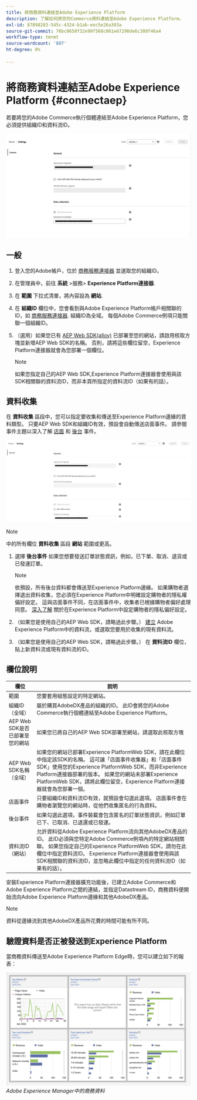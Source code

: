 ```yaml
---
title: 將商務資料連結至Adobe Experience Platform
description: 了解如何將您的Commerce資料連結至Adobe Experience Platform。
exl-id: 87898283-545c-4324-b1ab-eec5e26a303a
source-git-commit: 76bc0650f32e99f568c061e67290de6c380f46a4
workflow-type: tm+mt
source-wordcount: '807'
ht-degree: 0%

---
```


# 將商務資料連結至Adobe Experience Platform {#connectaep}

若要將您的Adobe Commerce執行個體連結至Adobe Experience Platform，您必須提供組織ID和資料流ID。

![Experience Platform連接器配置](assets/epc-config-sf.png)

## 一般

1. 登入您的Adobe帳戶，位於 [商務服務連接器](../landing/saas.md#organizationid) 並選取您的組織ID。

1. 在管理員中，前往 **系統** >服務> **Experience Platform連接器**.

1. 在 **範圍** 下拉式清單，將內容設為 **網站**.

1. 在 **組織ID** 欄位中，您會看到與Adobe Experience Platform帳戶相關聯的ID，如 [商務服務連接器](../landing/saas.md#organizationid). 組織ID為全域。 每個Adobe Commerce例項只能關聯一個組織ID。

1. （選用）如果您已有 [AEP Web SDK(alloy)](https://experienceleague.adobe.com/docs/experience-platform/edge/home.html) 已部署至您的網站，請啟用核取方塊並新增AEP Web SDK的名稱。 否則，請將這些欄位留空，Experience Platform連接器就會為您部署一個欄位。

   >[!NOTE]
   >
   >如果您指定自己的AEP Web SDK,Experience Platform連接器會使用與該SDK相關聯的資料流ID，而非本頁所指定的資料流ID（如果有的話）。

## 資料收集

在 **資料收集** 區段中，您可以指定要收集和傳送至Experience Platform邊緣的資料類型。 只要AEP Web SDK和組織ID有效，預設會自動傳送店面事件。 請參閱事件主題以深入了解 [店面](events.md#storefront-events) 和 [後台](events.md#back-office-events) 事件。

![Experience Platform連接器配置](assets/epc-config-dc.png)

>[!NOTE]
>
>中的所有欄位 **資料收集** 區段 **網站** 範圍或更高。

1. 選擇 **後台事件** 如果您想要發送訂單狀態資訊，例如，已下單、取消、退貨或已發運訂單。

   >[!NOTE]
   >
   >依預設，所有後台資料都會傳送至Experience Platform邊緣。 如果購物者選擇退出資料收集，您必須在Experience Platform中明確設定購物者的隱私權偏好設定。 這與店面事件不同，在店面事件中，收集者已根據購物者偏好處理同意。 [深入了解](https://experienceleague.adobe.com/docs/experience-platform/landing/governance-privacy-security/consent/adobe/dataset.html) 關於在Experience Platform中設定購物者的隱私偏好設定。

1. （如果您是使用自己的AEP Web SDK，請略過此步驟。） [建立](https://experienceleague.adobe.com/docs/experience-platform/edge/datastreams/configure.html#create) Adobe Experience Platform中的資料流，或選取您要用於收集的現有資料流。

1. （如果您是使用自己的AEP Web SDK，請略過此步驟。） 在 **資料流ID** 欄位，貼上新資料流或現有資料流的ID。

## 欄位說明

| 欄位 | 說明 |
|--- |--- |
| 範圍 | 您要套用組態設定的特定網站。 |
| 組織ID（全域） | 屬於購買AdobeDX產品的組織的ID。 此ID會將您的Adobe Commerce執行個體連結至Adobe Experience Platform。 |
| AEP Web SDK是否已部署至您的網站 | 如果您已將自己的AEP Web SDK部署至網站，請選取此核取方塊 |
| AEP Web SDK名稱（全域） | 如果您的網站已部署Experience PlatformWeb SDK，請在此欄位中指定該SDK的名稱。 這可讓「店面事件收集器」和「店面事件SDK」使用您的Experience PlatformWeb SDK，而非Experience Platform連接器部署的版本。 如果您的網站未部署Experience PlatformWeb SDK，請將此欄位留空，Experience Platform連接器就會為您部署一個。 |
| 店面事件 | 只要組織ID和資料流ID有效，就預設會勾選此選項。 店面事件會在購物者瀏覽您的網站時，從他們收集匿名的行為資料。 |
| 後台事件 | 如果勾選此選項，事件裝載會包含匿名的訂單狀態資訊，例如訂單已下、已取消、已退還或已發運。 |
| 資料流ID（網站） | 允許資料從Adobe Experience Platform流向其他AdobeDX產品的ID。 此ID必須與您特定Adobe Commerce例項內的特定網站相關聯。 如果您指定自己的Experience PlatformWeb SDK，請勿在此欄位中指定資料流ID。 Experience Platform連接器會使用與該SDK相關聯的資料流ID，並忽略此欄位中指定的任何資料流ID（如果有的話）。 |

安裝Experience Platform連接器擴充功能後，已建立Adobe Commerce和Adobe Experience Platform之間的連結，並指定Datastream ID，商務資料便開始流向Adobe Experience Platform邊緣和其他AdobeDX產品。

>[!NOTE]
>
> 資料從邊緣流到其他AdobeDX產品所花費的時間可能有所不同。

## 驗證資料是否正被發送到Experience Platform

當商務資料傳送至Adobe Experience Platform Edge時，您可以建立如下的報表：

![Adobe Experience Manager中的商務資料](assets/aem-data-1.png)
_Adobe Experience Manager中的商務資料_
